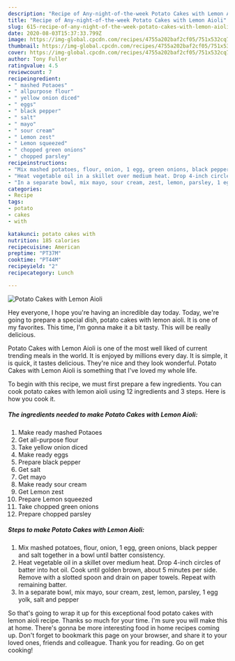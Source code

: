 ```yaml
---
description: "Recipe of Any-night-of-the-week Potato Cakes with Lemon Aioli"
title: "Recipe of Any-night-of-the-week Potato Cakes with Lemon Aioli"
slug: 615-recipe-of-any-night-of-the-week-potato-cakes-with-lemon-aioli
date: 2020-08-03T15:37:33.799Z
image: https://img-global.cpcdn.com/recipes/4755a202baf2cf05/751x532cq70/potato-cakes-with-lemon-aioli-recipe-main-photo.jpg
thumbnail: https://img-global.cpcdn.com/recipes/4755a202baf2cf05/751x532cq70/potato-cakes-with-lemon-aioli-recipe-main-photo.jpg
cover: https://img-global.cpcdn.com/recipes/4755a202baf2cf05/751x532cq70/potato-cakes-with-lemon-aioli-recipe-main-photo.jpg
author: Tony Fuller
ratingvalue: 4.5
reviewcount: 7
recipeingredient:
- " mashed Potaoes"
- " allpurpose flour"
- " yellow onion diced"
- " eggs"
- " black pepper"
- " salt"
- " mayo"
- " sour cream"
- " Lemon zest"
- " Lemon squeezed"
- " chopped green onions"
- " chopped parsley"
recipeinstructions:
- "Mix mashed potatoes, flour, onion, 1 egg, green onions, black pepper and salt together in a bowl until batter consistency."
- "Heat vegetable oil in a skillet over medium heat. Drop 4-inch circles of batter into hot oil. Cook until golden brown, about 5 minutes per side. Remove with a slotted spoon and drain on paper towels. Repeat with remaining batter."
- "In a separate bowl, mix mayo, sour cream, zest, lemon, parsley, 1 egg yolk, salt and pepper"
categories:
- Recipe
tags:
- potato
- cakes
- with

katakunci: potato cakes with 
nutrition: 185 calories
recipecuisine: American
preptime: "PT37M"
cooktime: "PT44M"
recipeyield: "2"
recipecategory: Lunch

---
```



![Potato Cakes with Lemon Aioli](https://img-global.cpcdn.com/recipes/4755a202baf2cf05/751x532cq70/potato-cakes-with-lemon-aioli-recipe-main-photo.jpg)

Hey everyone, I hope you're having an incredible day today. Today, we're going to prepare a special dish, potato cakes with lemon aioli. It is one of my favorites. This time, I'm gonna make it a bit tasty. This will be really delicious.

Potato Cakes with Lemon Aioli is one of the most well liked of current trending meals in the world. It is enjoyed by millions every day. It is simple, it is quick, it tastes delicious. They're nice and they look wonderful. Potato Cakes with Lemon Aioli is something that I've loved my whole life.




To begin with this recipe, we must first prepare a few ingredients. You can cook potato cakes with lemon aioli using 12 ingredients and 3 steps. Here is how you cook it.

<!--inarticleads1-->

##### The ingredients needed to make Potato Cakes with Lemon Aioli:

1. Make ready  mashed Potaoes
1. Get  all-purpose flour
1. Take  yellow onion diced
1. Make ready  eggs
1. Prepare  black pepper
1. Get  salt
1. Get  mayo
1. Make ready  sour cream
1. Get  Lemon zest
1. Prepare  Lemon squeezed
1. Take  chopped green onions
1. Prepare  chopped parsley




<!--inarticleads2-->

##### Steps to make Potato Cakes with Lemon Aioli:

1. Mix mashed potatoes, flour, onion, 1 egg, green onions, black pepper and salt together in a bowl until batter consistency.
1. Heat vegetable oil in a skillet over medium heat. Drop 4-inch circles of batter into hot oil. Cook until golden brown, about 5 minutes per side. Remove with a slotted spoon and drain on paper towels. Repeat with remaining batter.
1. In a separate bowl, mix mayo, sour cream, zest, lemon, parsley, 1 egg yolk, salt and pepper




So that's going to wrap it up for this exceptional food potato cakes with lemon aioli recipe. Thanks so much for your time. I'm sure you will make this at home. There's gonna be more interesting food in home recipes coming up. Don't forget to bookmark this page on your browser, and share it to your loved ones, friends and colleague. Thank you for reading. Go on get cooking!
